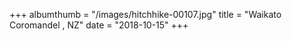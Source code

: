 +++
albumthumb = "/images/hitchhike-00107.jpg"
title = "Waikato Coromandel , NZ"
date = "2018-10-15"
+++
